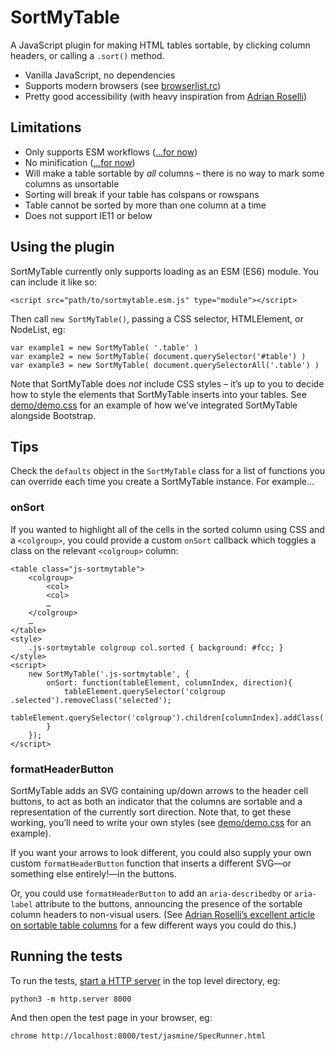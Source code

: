 # SortMyTable

A JavaScript plugin for making HTML tables sortable, by clicking column headers, or calling a `.sort()` method.

- Vanilla JavaScript, no dependencies
- Supports modern browsers (see [browserlist.rc](./browserlist.rc))
- Pretty good accessibility (with heavy inspiration from [Adrian Roselli](https://adrianroselli.com/2021/04/sortable-table-columns.html))

## Limitations

- Only supports ESM workflows ([…for now](https://rollupjs.org/))
- No minification ([…for now](https://terser.org/))
- Will make a table sortable by _all_ columns – there is no way to mark some columns as unsortable
- Sorting will break if your table has colspans or rowspans
- Table cannot be sorted by more than one column at a time
- Does not support IE11 or below

## Using the plugin

SortMyTable currently only supports loading as an ESM (ES6) module. You can include it like so:

    <script src="path/to/sortmytable.esm.js" type="module"></script>

Then call `new SortMyTable()`, passing a CSS selector, HTMLElement, or NodeList, eg:

    var example1 = new SortMyTable( '.table' )
    var example2 = new SortMyTable( document.querySelector('#table') )
    var example3 = new SortMyTable( document.querySelectorAll('.table') )

Note that SortMyTable does *not* include CSS styles – it’s up to you to decide how to style the elements that SortMyTable inserts into your tables. See [demo/demo.css](demo/demo.css) for an example of how we’ve integrated SortMyTable alongside Bootstrap.

## Tips

Check the `defaults` object in the `SortMyTable` class for a list of functions you can override each time you create a SortMyTable instance. For example…

### onSort

If you wanted to highlight all of the cells in the sorted column using CSS and a `<colgroup>`, you could provide a custom `onSort` callback which toggles a class on the relevant `<colgroup>` column:

    <table class="js-sortmytable">
        <colgroup>
            <col>
            <col>
            …
        </colgroup>
        …
    </table>
    <style>
        .js-sortmytable colgroup col.sorted { background: #fcc; }
    </style>
    <script>
        new SortMyTable('.js-sortmytable', { 
            onSort: function(tableElement, columnIndex, direction){
                tableElement.querySelector('colgroup .selected').removeClass('selected');
                tableElement.querySelector('colgroup').children[columnIndex].addClass('selected');
            }
        });
    </script>

### formatHeaderButton

SortMyTable adds an SVG containing up/down arrows to the header cell buttons, to act as both an indicator that the columns are sortable and a representation of the currently sort direction. Note that, to get these working, you’ll need to write your own styles (see [demo/demo.css](demo/demo.css) for an example).

If you want your arrows to look different, you could also supply your own custom `formatHeaderButton` function that inserts a different SVG—or something else entirely!—in the buttons.

Or, you could use `formatHeaderButton` to add an `aria-describedby` or `aria-label` attribute to the buttons, announcing the presence of the sortable column headers to non-visual users. (See [Adrian Roselli’s excellent article on sortable table columns](https://adrianroselli.com/2021/04/sortable-table-columns.html#ScreenReaders) for a few different ways you could do this.)

## Running the tests

To run the tests, [start a HTTP server](https://gist.github.com/willurd/5720255) in the top level directory, eg:

    python3 -m http.server 8000

And then open the test page in your browser, eg:

    chrome http://localhost:8000/test/jasmine/SpecRunner.html

